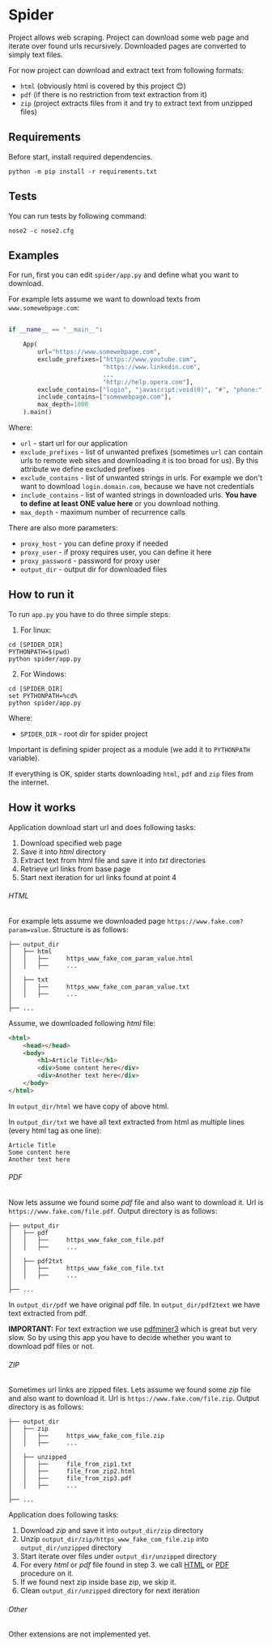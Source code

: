 # Spider

Project allows web scraping. Project can download some web page and iterate over found urls 
recursively. Downloaded pages are converted to simply text files. 

For now project can download and extract text from following formats:

- `html` (obviously html is covered by this project :blush:)
- `pdf` (if there is no restriction from text extraction from it)
- `zip` (project extracts files from it and try to extract text from unzipped files)

## Requirements

Before start, install required dependencies.

```console
python -m pip install -r requirements.txt
```

## Tests

You can run tests by following command:

```console
nose2 -c nose2.cfg
``` 

## Examples

For run, first you can edit `spider/app.py` and define what you want to download.

For example lets assume we want to download texts from `www.somewebpage.com`:

```python

if __name__ == "__main__":

    App(
        url="https://www.somewebpage.com",
        exclude_prefixes=["https://www.youtube.com",
                          "https://www.linkedin.com",
                          ...
                          "http://help.opera.com"],
        exclude_contains=["login", "javascript:void(0)", "#", "phone:", "mailto", "verisign"],
        include_contains=["somewebpage.com"],
        max_depth=1000
    ).main()

```

Where:

- `url` - start url for our application
- `exclude_prefixes` - list of unwanted prefixes (sometimes `url` can contain urls to remote web sites and downloading it is too broad for us). By this attribute we define excluded prefixes
- `exclude_contains` - list of unwanted strings in urls. For example we don't want to download `login.domain.com`, because we have not credentials
- `include_contains` - list of wanted strings in downloaded urls. **You have to define at least ONE value here** or you download nothing.
- `max_depth` - maximum number of recurrence calls 

There are also more parameters:

- `proxy_host` - you can define proxy if needed
- `proxy_user` - if proxy requires user, you can define it here
- `proxy_password` - password for proxy user
- `output_dir` - output dir for downloaded files

## How to run it

To run `app.py` you have to do three simple steps:

1. For linux:

```console
cd [SPIDER_DIR]
PYTHONPATH=$(pwd)
python spider/app.py

```

2. For Windows:

```console
cd [SPIDER_DIR]
set PYTHONPATH=%cd%
python spider/app.py
```

Where: 
- `SPIDER_DIR` - root dir for spider project

Important is defining spider project as a module (we add it to `PYTHONPATH` variable).

If everything is OK, spider starts downloading `html`, `pdf` and `zip` files from the internet. 

## How it works

Application download start url and does following tasks:

1. Download specified web page 
2. Save it into *html* directory
3. Extract text from html file and save it into *txt* directories
4. Retrieve url links from base page
5. Start next iteration for url links found at point 4


###### HTML 

For example lets assume we downloaded page `https://www.fake.com?param=value`. Structure is as follows:

```console
├── output_dir
│   ├── html
│   │   ├──     https_www_fake_com_param_value.html
│   │   ├──     ...
│
│   ├── txt
│   │   ├──     https_www_fake_com_param_value.txt
│   │   ├──     ...
│   
├── ...
```

Assume, we downloaded following *html* file:

```html
<html>
    <head></head>
    <body>
        <h1>Article Title</h1>
        <div>Some content here</div>
        <div>Another text here</div>
    </body>
</html>
```

In `output_dir/html` we have copy of above html.

In `output_dir/txt` we have all text extracted from html as multiple lines (every html tag as one line):

```text
Article Title
Some content here 
Another text here
```

###### PDF

Now lets assume we found some *pdf* file and also want to download it. 
Url is `https://www.fake.com/file.pdf`. Output directory is as follows:

```console
├── output_dir
│   ├── pdf
│   │   ├──     https_www_fake_com_file.pdf
│   │   ├──     ...
│
│   ├── pdf2txt
│   │   ├──     https_www_fake_com_file.txt
│   │   ├──     ...
│   
├── ...
```

In `output_dir/pdf` we have original pdf file.
In `output_dir/pdf2text` we have text extracted from pdf.

**IMPORTANT:** For text extraction we use [pdfminer3](https://pypi.org/project/pdfminer3/) which is great but very slow.
So by using this app you have to decide whether you want to download pdf files or not.

###### ZIP

Sometimes url links are zipped files. Lets assume we found some *zip* file and also want to download it.
Url is `https://www.fake.com/file.zip`. Output directory is as follows:

```console
├── output_dir
│   ├── zip
│   │   ├──     https_www_fake_com_file.zip
│   │   ├──     ...
│
│   ├── unzipped
│   │   ├──     file_from_zip1.txt
│   │   ├──     file_from_zip2.html
│   │   ├──     file_from_zip3.pdf
│   │   ├──     ...
│   
├── ...
```
 
 Application does following tasks:
 
 1. Download *zip* and save it into `output_dir/zip` directory
 2. Unzip `output_dir/zip/https_www_fake_com_file.zip` into `output_dir/unzipped` directory
 3. Start iterate over files under `output_dir/unzipped` directory
 4. For every *html* or *pdf* file found in step 3. we call [HTML](#html) or [PDF](#pdf) procedure on it.
 5. If we found next zip inside base zip, we skip it.
 6. Clean `output_dir/unzipped` directory for next iteration
 
 ###### Other
 
 Other extensions are not implemented yet.
